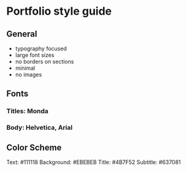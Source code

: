 # Portfolio style guide

## General

- typography focused
- large font sizes
- no borders on sections
- minimal
- no images

## Fonts

### Titles: Monda

<link rel="preconnect" href="https://fonts.googleapis.com">
<link rel="preconnect" href="https://fonts.gstatic.com" crossorigin>
<link href="https://fonts.googleapis.com/css2?family=Monda:wght@400..700&display=swap" rel="stylesheet">

### Body: Helvetica, Arial

## Color Scheme

Text: #111118
Background: #EBEBEB
Title: #4B7F52
Subtitle: #637081

